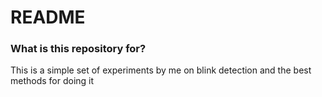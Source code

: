# README #

### What is this repository for? ###

This is a simple set of experiments by me on blink detection and the best methods for doing it